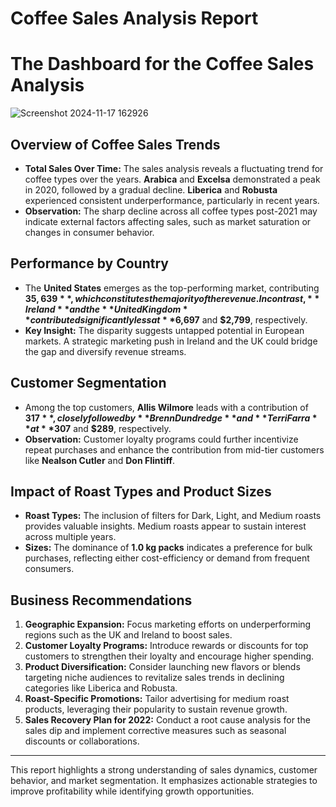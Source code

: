 # Coffee Sales Analysis Report

# The Dashboard for the Coffee Sales Analysis

![Screenshot 2024-11-17 162926](https://github.com/user-attachments/assets/2dc2fc76-5d0b-4240-b9ce-d52fcf6a2ebe)

## Overview of Coffee Sales Trends
- **Total Sales Over Time:** 
  The sales analysis reveals a fluctuating trend for coffee types over the years. **Arabica** and **Excelsa** demonstrated a peak in 2020, followed by a gradual decline. **Liberica** and **Robusta** experienced consistent underperformance, particularly in recent years.
- **Observation:** 
  The sharp decline across all coffee types post-2021 may indicate external factors affecting sales, such as market saturation or changes in consumer behavior.

## Performance by Country
- The **United States** emerges as the top-performing market, contributing **$35,639**, which constitutes the majority of the revenue. In contrast, **Ireland** and the **United Kingdom** contributed significantly less at **$6,697** and **$2,799**, respectively.
- **Key Insight:** 
  The disparity suggests untapped potential in European markets. A strategic marketing push in Ireland and the UK could bridge the gap and diversify revenue streams.

## Customer Segmentation
- Among the top customers, **Allis Wilmore** leads with a contribution of **$317**, closely followed by **Brenn Dundredge** and **Terri Farra** at **$307** and **$289**, respectively.
- **Observation:** 
  Customer loyalty programs could further incentivize repeat purchases and enhance the contribution from mid-tier customers like **Nealson Cutler** and **Don Flintiff**.

## Impact of Roast Types and Product Sizes
- **Roast Types:** 
  The inclusion of filters for Dark, Light, and Medium roasts provides valuable insights. Medium roasts appear to sustain interest across multiple years.
- **Sizes:** 
  The dominance of **1.0 kg packs** indicates a preference for bulk purchases, reflecting either cost-efficiency or demand from frequent consumers.

## Business Recommendations
1. **Geographic Expansion:** 
   Focus marketing efforts on underperforming regions such as the UK and Ireland to boost sales.
2. **Customer Loyalty Programs:** 
   Introduce rewards or discounts for top customers to strengthen their loyalty and encourage higher spending.
3. **Product Diversification:** 
   Consider launching new flavors or blends targeting niche audiences to revitalize sales trends in declining categories like Liberica and Robusta.
4. **Roast-Specific Promotions:** 
   Tailor advertising for medium roast products, leveraging their popularity to sustain revenue growth.
5. **Sales Recovery Plan for 2022:** 
   Conduct a root cause analysis for the sales dip and implement corrective measures such as seasonal discounts or collaborations.

---

This report highlights a strong understanding of sales dynamics, customer behavior, and market segmentation. It emphasizes actionable strategies to improve profitability while identifying growth opportunities.





